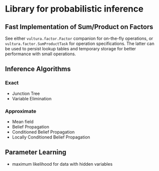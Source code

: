 # Library for probabilistic inference

## Fast Implementation of Sum/Product on Factors

See either `vultura.factor.Factor` companion for on-the-fly operations, or
`vultura.factor.SumProductTask` for operation specifications. The latter
can be used to persist lookup tables and temporary storage for better performance
with small operations.

## Inference Algorithms
### Exact

- Junction Tree
- Variable Elimination

### Approximate

- Mean field
- Belief Propagation
- Conditioned Belief Propagation
- Locally Conditioned Belief Propagation

## Parameter Learning

- maximum likelihood for data with hidden variables